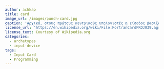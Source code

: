```yaml
---
author: achkap
title: card
image_url: /images/punch-card.jpg
caption: 'Αρχικά, στους πρώτους κεντρικούς υπολογιστές η είσοδος βασιζόταν στο χαρτί, αφού το χαρτί ήταν από πολύ παλιά ένα μέσο οικείο για τον άνθρωπο.'
license_url: 'https://en.wikipedia.org/wiki/File:FortranCardPROJ039.agr.jpg'
license_text: Courtesy of Wikipedia.org
categories:
  - archetypes
  - input-device
tags:
  - Input Card
  - Programming
---
```

